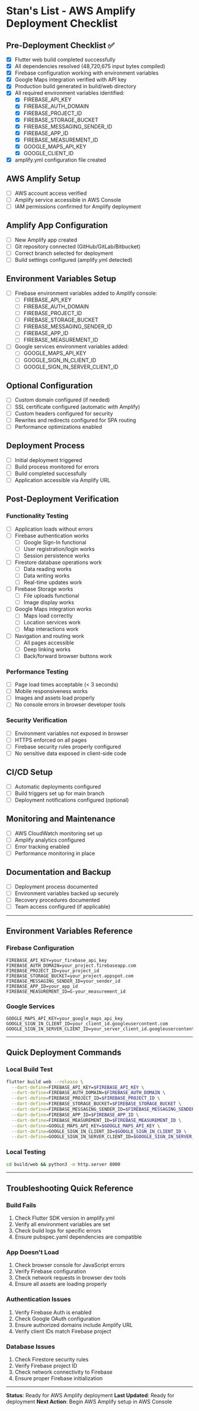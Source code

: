 # Stan's List - AWS Amplify Deployment Checklist

## Pre-Deployment Checklist ✅
- [x] Flutter web build completed successfully
- [x] All dependencies resolved (48,720,675 input bytes compiled)
- [x] Firebase configuration working with environment variables
- [x] Google Maps integration verified with API key
- [x] Production build generated in build/web directory
- [x] All required environment variables identified:
  - [x] FIREBASE_API_KEY
  - [x] FIREBASE_AUTH_DOMAIN
  - [x] FIREBASE_PROJECT_ID
  - [x] FIREBASE_STORAGE_BUCKET
  - [x] FIREBASE_MESSAGING_SENDER_ID
  - [x] FIREBASE_APP_ID
  - [x] FIREBASE_MEASUREMENT_ID
  - [x] GOOGLE_MAPS_API_KEY
  - [x] GOOGLE_CLIENT_ID
- [x] amplify.yml configuration file created

## AWS Amplify Setup
- [ ] AWS account access verified
- [ ] Amplify service accessible in AWS Console
- [ ] IAM permissions confirmed for Amplify deployment

## Amplify App Configuration
- [ ] New Amplify app created
- [ ] Git repository connected (GitHub/GitLab/Bitbucket)
- [ ] Correct branch selected for deployment
- [ ] Build settings configured (amplify.yml detected)

## Environment Variables Setup
- [ ] Firebase environment variables added to Amplify console:
  - [ ] FIREBASE_API_KEY
  - [ ] FIREBASE_AUTH_DOMAIN
  - [ ] FIREBASE_PROJECT_ID
  - [ ] FIREBASE_STORAGE_BUCKET
  - [ ] FIREBASE_MESSAGING_SENDER_ID
  - [ ] FIREBASE_APP_ID
  - [ ] FIREBASE_MEASUREMENT_ID
- [ ] Google services environment variables added:
  - [ ] GOOGLE_MAPS_API_KEY
  - [ ] GOOGLE_SIGN_IN_CLIENT_ID
  - [ ] GOOGLE_SIGN_IN_SERVER_CLIENT_ID

## Optional Configuration
- [ ] Custom domain configured (if needed)
- [ ] SSL certificate configured (automatic with Amplify)
- [ ] Custom headers configured for security
- [ ] Rewrites and redirects configured for SPA routing
- [ ] Performance optimizations enabled

## Deployment Process
- [ ] Initial deployment triggered
- [ ] Build process monitored for errors
- [ ] Build completed successfully
- [ ] Application accessible via Amplify URL

## Post-Deployment Verification

### Functionality Testing
- [ ] Application loads without errors
- [ ] Firebase authentication works
  - [ ] Google Sign-In functional
  - [ ] User registration/login works
  - [ ] Session persistence works
- [ ] Firestore database operations work
  - [ ] Data reading works
  - [ ] Data writing works
  - [ ] Real-time updates work
- [ ] Firebase Storage works
  - [ ] File uploads functional
  - [ ] Image display works
- [ ] Google Maps integration works
  - [ ] Maps load correctly
  - [ ] Location services work
  - [ ] Map interactions work
- [ ] Navigation and routing work
  - [ ] All pages accessible
  - [ ] Deep linking works
  - [ ] Back/forward browser buttons work

### Performance Testing
- [ ] Page load times acceptable (< 3 seconds)
- [ ] Mobile responsiveness works
- [ ] Images and assets load properly
- [ ] No console errors in browser developer tools

### Security Verification
- [ ] Environment variables not exposed in browser
- [ ] HTTPS enforced on all pages
- [ ] Firebase security rules properly configured
- [ ] No sensitive data exposed in client-side code

## CI/CD Setup
- [ ] Automatic deployments configured
- [ ] Build triggers set up for main branch
- [ ] Deployment notifications configured (optional)

## Monitoring and Maintenance
- [ ] AWS CloudWatch monitoring set up
- [ ] Amplify analytics configured
- [ ] Error tracking enabled
- [ ] Performance monitoring in place

## Documentation and Backup
- [ ] Deployment process documented
- [ ] Environment variables backed up securely
- [ ] Recovery procedures documented
- [ ] Team access configured (if applicable)

---

## Environment Variables Reference

### Firebase Configuration
```
FIREBASE_API_KEY=your_firebase_api_key
FIREBASE_AUTH_DOMAIN=your_project.firebaseapp.com
FIREBASE_PROJECT_ID=your_project_id
FIREBASE_STORAGE_BUCKET=your_project.appspot.com
FIREBASE_MESSAGING_SENDER_ID=your_sender_id
FIREBASE_APP_ID=your_app_id
FIREBASE_MEASUREMENT_ID=G-your_measurement_id
```

### Google Services
```
GOOGLE_MAPS_API_KEY=your_google_maps_api_key
GOOGLE_SIGN_IN_CLIENT_ID=your_client_id.googleusercontent.com
GOOGLE_SIGN_IN_SERVER_CLIENT_ID=your_server_client_id.googleusercontent.com
```

---

## Quick Deployment Commands

### Local Build Test
```bash
flutter build web --release \
  --dart-define=FIREBASE_API_KEY=$FIREBASE_API_KEY \
  --dart-define=FIREBASE_AUTH_DOMAIN=$FIREBASE_AUTH_DOMAIN \
  --dart-define=FIREBASE_PROJECT_ID=$FIREBASE_PROJECT_ID \
  --dart-define=FIREBASE_STORAGE_BUCKET=$FIREBASE_STORAGE_BUCKET \
  --dart-define=FIREBASE_MESSAGING_SENDER_ID=$FIREBASE_MESSAGING_SENDER_ID \
  --dart-define=FIREBASE_APP_ID=$FIREBASE_APP_ID \
  --dart-define=FIREBASE_MEASUREMENT_ID=$FIREBASE_MEASUREMENT_ID \
  --dart-define=GOOGLE_MAPS_API_KEY=$GOOGLE_MAPS_API_KEY \
  --dart-define=GOOGLE_SIGN_IN_CLIENT_ID=$GOOGLE_SIGN_IN_CLIENT_ID \
  --dart-define=GOOGLE_SIGN_IN_SERVER_CLIENT_ID=$GOOGLE_SIGN_IN_SERVER_CLIENT_ID
```

### Local Testing
```bash
cd build/web && python3 -m http.server 8000
```

---

## Troubleshooting Quick Reference

### Build Fails
1. Check Flutter SDK version in amplify.yml
2. Verify all environment variables are set
3. Check build logs for specific errors
4. Ensure pubspec.yaml dependencies are compatible

### App Doesn't Load
1. Check browser console for JavaScript errors
2. Verify Firebase configuration
3. Check network requests in browser dev tools
4. Ensure all assets are loading properly

### Authentication Issues
1. Verify Firebase Auth is enabled
2. Check Google OAuth configuration
3. Ensure authorized domains include Amplify URL
4. Verify client IDs match Firebase project

### Database Issues
1. Check Firestore security rules
2. Verify Firebase project ID
3. Check network connectivity to Firebase
4. Ensure proper Firebase initialization

---

**Status**: Ready for AWS Amplify deployment
**Last Updated**: Ready for deployment
**Next Action**: Begin AWS Amplify setup in AWS Console
